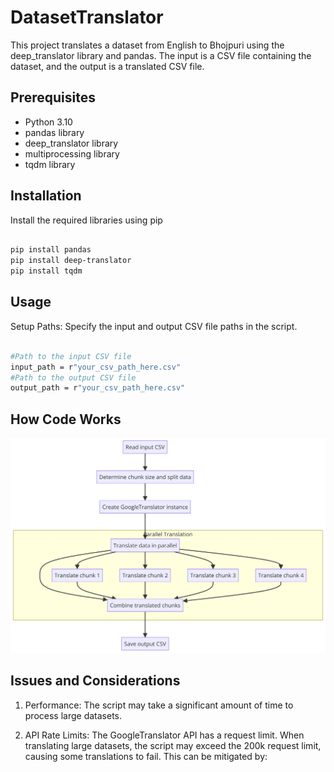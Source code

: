 # DatasetTranslator
This project translates a dataset from English to Bhojpuri using the deep_translator library and pandas. The input is a CSV file containing the dataset, and the output is a translated CSV file.

## Prerequisites
- Python 3.10
- pandas library
- deep_translator library
- multiprocessing library
- tqdm library

## Installation
Install the required libraries using pip

```bash

pip install pandas 
pip install deep-translator 
pip install tqdm

```

## Usage
Setup Paths: Specify the input and output CSV file paths in the script.

```bash

#Path to the input CSV file
input_path = r"your_csv_path_here.csv"
#Path to the output CSV file
output_path = r"your_csv_path_here.csv"

```

## How Code Works

![System Work](https://raw.githubusercontent.com/SatyamDevv/DatasetTranslator/main/Images/diagram.png)

## Issues and Considerations
1. Performance: The script may take a significant amount of time to process large datasets.

2. API Rate Limits: The GoogleTranslator API has a request limit. When translating large datasets, the script may exceed the 200k request limit, causing some translations to fail. This can be mitigated by:

